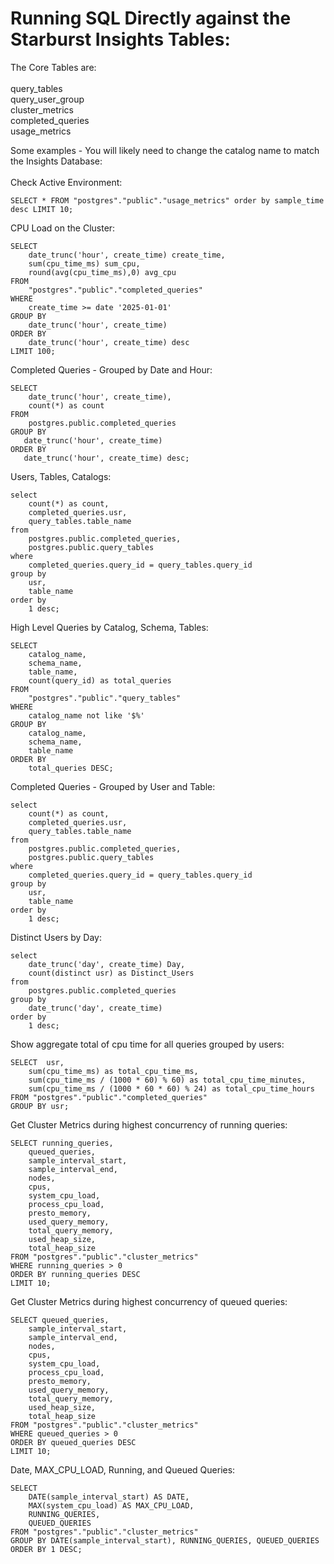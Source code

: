 # Running SQL Directly against the Starburst Insights Tables:

The Core Tables are: </br>
</br>
            query_tables </br>
            query_user_group</br>
            cluster_metrics</br>
            completed_queries</br>
            usage_metrics</br>
  
Some examples - You will likely need to change the catalog name to match the Insights Database:</br>
</br>
Check Active Environment:</br>

    SELECT * FROM "postgres"."public"."usage_metrics" order by sample_time desc LIMIT 10;


CPU Load on the Cluster:</br>

    SELECT
        date_trunc('hour', create_time) create_time,
        sum(cpu_time_ms) sum_cpu,
        round(avg(cpu_time_ms),0) avg_cpu
    FROM
        "postgres"."public"."completed_queries"
    WHERE
        create_time >= date '2025-01-01'
    GROUP BY
        date_trunc('hour', create_time)
    ORDER BY
        date_trunc('hour', create_time) desc
    LIMIT 100;

Completed Queries - Grouped by Date and Hour:</br>

    SELECT
        date_trunc('hour', create_time),
        count(*) as count
    FROM
        postgres.public.completed_queries
    GROUP BY
       date_trunc('hour', create_time)
    ORDER BY
       date_trunc('hour', create_time) desc;
    
Users, Tables, Catalogs:</br>
    
    select
        count(*) as count,
        completed_queries.usr,
        query_tables.table_name
    from
        postgres.public.completed_queries,
        postgres.public.query_tables
    where
        completed_queries.query_id = query_tables.query_id
    group by
        usr,
        table_name
    order by
        1 desc;
    
High Level Queries by Catalog, Schema, Tables:</br>

    SELECT
        catalog_name,
        schema_name,
        table_name,
        count(query_id) as total_queries
    FROM
        "postgres"."public"."query_tables"
    WHERE
        catalog_name not like '$%'
    GROUP BY
        catalog_name,
        schema_name,
        table_name
    ORDER BY
        total_queries DESC;


 Completed Queries - Grouped by User and Table:</br>
 
    select
        count(*) as count,
        completed_queries.usr,
        query_tables.table_name
    from
        postgres.public.completed_queries,
        postgres.public.query_tables
    where
        completed_queries.query_id = query_tables.query_id
    group by
        usr,
        table_name
    order by
        1 desc;       

Distinct Users by Day:</br>
    
    select
        date_trunc('day', create_time) Day,
        count(distinct usr) as Distinct_Users
    from
        postgres.public.completed_queries
    group by
        date_trunc('day', create_time)
    order by
        1 desc;

Show aggregate total of cpu time for all queries grouped by users:</br>

    SELECT  usr,
        sum(cpu_time_ms) as total_cpu_time_ms,
        sum(cpu_time_ms / (1000 * 60) % 60) as total_cpu_time_minutes,
        sum(cpu_time_ms / (1000 * 60 * 60) % 24) as total_cpu_time_hours
    FROM "postgres"."public"."completed_queries"
    GROUP BY usr;

Get Cluster Metrics during highest concurrency of running queries:</br>

    SELECT running_queries,
        queued_queries,
        sample_interval_start,
        sample_interval_end,
        nodes,
        cpus,
        system_cpu_load,
        process_cpu_load,
        presto_memory,
        used_query_memory,
        total_query_memory,
        used_heap_size,
        total_heap_size
    FROM "postgres"."public"."cluster_metrics"
    WHERE running_queries > 0
    ORDER BY running_queries DESC
    LIMIT 10;    

    
Get Cluster Metrics during highest concurrency of queued queries:</br>

    SELECT queued_queries,
        sample_interval_start,
        sample_interval_end,
        nodes,
        cpus,
        system_cpu_load,
        process_cpu_load,
        presto_memory,
        used_query_memory,
        total_query_memory,
        used_heap_size,
        total_heap_size
    FROM "postgres"."public"."cluster_metrics"
    WHERE queued_queries > 0
    ORDER BY queued_queries DESC
    LIMIT 10;
    
Date, MAX_CPU_LOAD, Running, and Queued Queries:</br>

    SELECT 
        DATE(sample_interval_start) AS DATE,
        MAX(system_cpu_load) AS MAX_CPU_LOAD, 
        RUNNING_QUERIES, 
        QUEUED_QUERIES
    FROM "postgres"."public"."cluster_metrics" 
    GROUP BY DATE(sample_interval_start), RUNNING_QUERIES, QUEUED_QUERIES
    ORDER BY 1 DESC;



